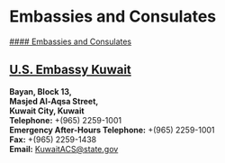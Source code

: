 # Embassies and Consulates

[#### Embassies and Consulates](javascript:void(0); "Embassies and Consulates")

## [U.S. Embassy Kuwait](https://kw.usembassy.gov)

**Bayan, Block 13,  
Masjed Al-Aqsa Street,  
Kuwait City, Kuwait  
Telephone:** +(965) 2259-1001  
**Emergency After-Hours Telephone:** +(965) 2259-1001  
**Fax:** +(965) 2259-1438  
**Email:** [KuwaitACS@state.gov](mailto:kuwaitACS@state.gov)